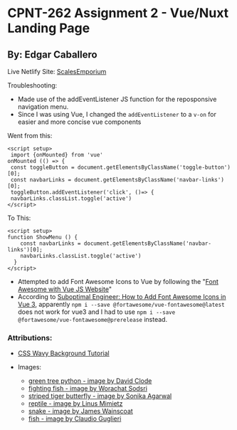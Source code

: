 # CPNT-262 Assignment 2 - Vue/Nuxt Landing Page
## By: Edgar Caballero

Live Netlify Site:  [ScalesEmporium](https://majestic-horse-ca27b9.netlify.app/)

Troubleshooting: 
 - Made use of the addEventListener JS function for the reposponsive navigation menu.
 - Since I was using Vue, I changed the `addEventListener` to a `v-on` for easier and more concise vue components

 Went from this:
 ```
 <script setup>
  import {onMounted} from 'vue'
onMounted (() => {
  const toggleButton = document.getElementsByClassName('toggle-button')[0];
  const navbarLinks = document.getElementsByClassName('navbar-links')[0];
  toggleButton.addEventListener('click', ()=> {
  navbarLinks.classList.toggle('active')
</script>
 ```
To This:
```
<script setup>
function ShowMenu () {
    const navbarLinks = document.getElementsByClassName('navbar-links')[0];
    navbarLinks.classList.toggle('active')
  }
</script>
```
- Attempted to add Font Awesome Icons to Vue by following the "[Font Awesome with Vue JS Website](https://fontawesome.com/docs/web/use-with/vue/)"
 - According to [Suboptimal Engineer: How to Add Font Awesome Icons in Vue 3](https://www.youtube.com/watch?v=MoDIpTuRWfM&t=704s), apparently `npm i --save @fortawesome/vue-fontawesome@latest` does not work for vue3 and I had to use `npm i --save @fortawesome/vue-fontawesome@prerelease` instead.



### Attributions:

 - [CSS Wavy Background Tutorial ](https://www.youtube.com/watch?v=0QTzTOJCzLY)

 - Images:
    - [green tree python - image by David Clode](https://unsplash.com/photos/5uU8HSpfwkI)
    - [fighting fish - image by Worachat Sodsri](https://unsplash.com/photos/nCz_ZgnbtaE)
    - [striped tiger butterfly - image by Sonika Agarwal](https://unsplash.com/photos/WBPcT5DC8wo)
    - [reptile - image by Linus Mimietz](https://unsplash.com/photos/7xm5J9FbZmw)
    - [snake - image by James Wainscoat](https://unsplash.com/photos/97UtyhmVjr4)
    - [fish - image by Claudio Guglieri](https://unsplash.com/photos/K2RH1QZdLF4)